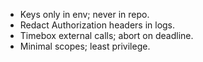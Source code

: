 - Keys only in env; never in repo.
- Redact Authorization headers in logs.
- Timebox external calls; abort on deadline.
- Minimal scopes; least privilege.

